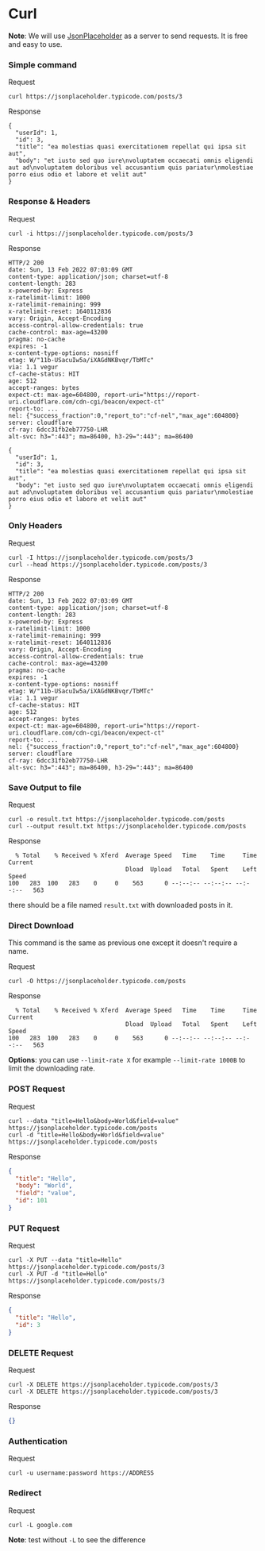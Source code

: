 # Curl

**Note**: We will use [JsonPlaceholder](https://jsonplaceholder.typicode.com/) as a server to send requests.
It is free and easy to use.


### Simple command
Request
```shell
curl https://jsonplaceholder.typicode.com/posts/3
```

Response
```http
{
  "userId": 1,
  "id": 3,
  "title": "ea molestias quasi exercitationem repellat qui ipsa sit aut",
  "body": "et iusto sed quo iure\nvoluptatem occaecati omnis eligendi aut ad\nvoluptatem doloribus vel accusantium quis pariatur\nmolestiae porro eius odio et labore et velit aut"
}
```

### Response & Headers
Request
```shell
curl -i https://jsonplaceholder.typicode.com/posts/3
```

Response
```http
HTTP/2 200 
date: Sun, 13 Feb 2022 07:03:09 GMT
content-type: application/json; charset=utf-8
content-length: 283
x-powered-by: Express
x-ratelimit-limit: 1000
x-ratelimit-remaining: 999
x-ratelimit-reset: 1640112836
vary: Origin, Accept-Encoding
access-control-allow-credentials: true
cache-control: max-age=43200
pragma: no-cache
expires: -1
x-content-type-options: nosniff
etag: W/"11b-USacuIw5a/iXAGdNKBvqr/TbMTc"
via: 1.1 vegur
cf-cache-status: HIT
age: 512
accept-ranges: bytes
expect-ct: max-age=604800, report-uri="https://report-uri.cloudflare.com/cdn-cgi/beacon/expect-ct"
report-to: ...
nel: {"success_fraction":0,"report_to":"cf-nel","max_age":604800}
server: cloudflare
cf-ray: 6dcc31fb2eb77750-LHR
alt-svc: h3=":443"; ma=86400, h3-29=":443"; ma=86400

{
  "userId": 1,
  "id": 3,
  "title": "ea molestias quasi exercitationem repellat qui ipsa sit aut",
  "body": "et iusto sed quo iure\nvoluptatem occaecati omnis eligendi aut ad\nvoluptatem doloribus vel accusantium quis pariatur\nmolestiae porro eius odio et labore et velit aut"
}
```

### Only Headers
Request
```shell
curl -I https://jsonplaceholder.typicode.com/posts/3
curl --head https://jsonplaceholder.typicode.com/posts/3
```

Response
```http
HTTP/2 200 
date: Sun, 13 Feb 2022 07:03:09 GMT
content-type: application/json; charset=utf-8
content-length: 283
x-powered-by: Express
x-ratelimit-limit: 1000
x-ratelimit-remaining: 999
x-ratelimit-reset: 1640112836
vary: Origin, Accept-Encoding
access-control-allow-credentials: true
cache-control: max-age=43200
pragma: no-cache
expires: -1
x-content-type-options: nosniff
etag: W/"11b-USacuIw5a/iXAGdNKBvqr/TbMTc"
via: 1.1 vegur
cf-cache-status: HIT
age: 512
accept-ranges: bytes
expect-ct: max-age=604800, report-uri="https://report-uri.cloudflare.com/cdn-cgi/beacon/expect-ct"
report-to: ...
nel: {"success_fraction":0,"report_to":"cf-nel","max_age":604800}
server: cloudflare
cf-ray: 6dcc31fb2eb77750-LHR
alt-svc: h3=":443"; ma=86400, h3-29=":443"; ma=86400
```

### Save Output to file
Request
```shell
curl -o result.txt https://jsonplaceholder.typicode.com/posts
curl --output result.txt https://jsonplaceholder.typicode.com/posts
```

Response
```text
  % Total    % Received % Xferd  Average Speed   Time    Time     Time  Current
                                 Dload  Upload   Total   Spent    Left  Speed
100   283  100   283    0     0    563      0 --:--:-- --:--:-- --:--:--   563
```
there should be a file named `result.txt` with downloaded posts in it.

### Direct Download
This command is the same as previous one except it doesn't require a name.

Request
```shell
curl -O https://jsonplaceholder.typicode.com/posts
```

Response
```text
  % Total    % Received % Xferd  Average Speed   Time    Time     Time  Current
                                 Dload  Upload   Total   Spent    Left  Speed
100   283  100   283    0     0    563      0 --:--:-- --:--:-- --:--:--   563
```

**Options**: you can use `--limit-rate X` for example `--limit-rate 1000B` to limit the downloading rate.

### POST Request
Request
```shell
curl --data "title=Hello&body=World&field=value" https://jsonplaceholder.typicode.com/posts
curl -d "title=Hello&body=World&field=value" https://jsonplaceholder.typicode.com/posts
```

Response
```json
{
  "title": "Hello",
  "body": "World",
  "field": "value",
  "id": 101
}
```

### PUT Request
Request
```shell
curl -X PUT --data "title=Hello" https://jsonplaceholder.typicode.com/posts/3
curl -X PUT -d "title=Hello" https://jsonplaceholder.typicode.com/posts/3
```

Response
```json
{
  "title": "Hello",
  "id": 3
}
```

### DELETE Request
Request
```shell
curl -X DELETE https://jsonplaceholder.typicode.com/posts/3
curl -X DELETE https://jsonplaceholder.typicode.com/posts/3
```

Response
```json
{}
```

### Authentication
Request
```shell
curl -u username:password https://ADDRESS
```

### Redirect
Request
```shell
curl -L google.com
```
**Note**: test without `-L` to see the difference
